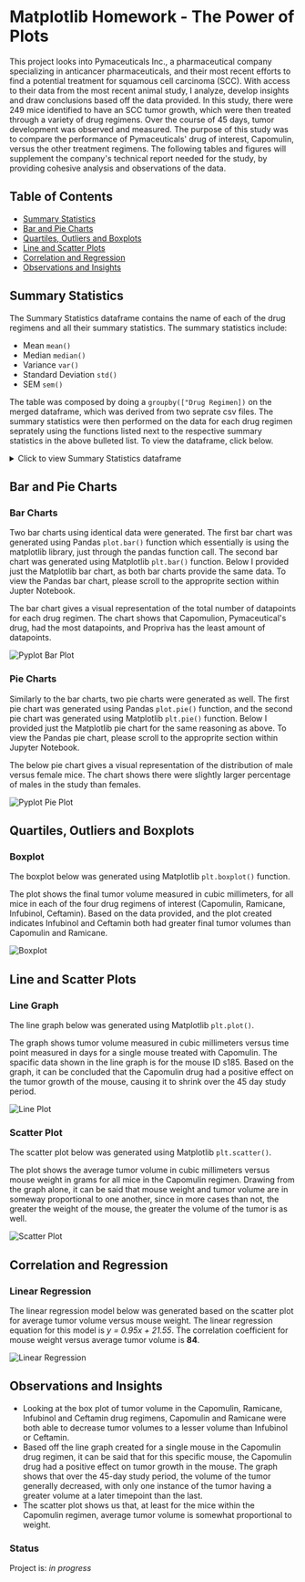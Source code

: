 # Matplotlib Homework - The Power of Plots 

This project looks into Pymaceuticals Inc., a pharmaceutical company specializing in anticancer pharmaceuticals, and their most recent efforts to find a potential treatment for squamous cell carcinoma (SCC). With access to their data from the most recent animal study, I analyze, develop insights and draw conclusions based off the data provided. In this study, there were 249 mice identified to have an SCC tumor growth, which were then treated through a variety of drug regimens. Over the course of 45 days, tumor development was observed and measured. The purpose of this study was to compare the performance of Pymaceuticals' drug of interest, Capomulin, versus the other treatment regimens. The following tables and figures will supplement the company's technical report needed for the study, by providing cohesive analysis and observations of the data.

## Table of Contents ##
* [Summary Statistics](#summary-statistics)
* [Bar and Pie Charts](#bar-and-pie-charts)
* [Quartiles, Outliers and Boxplots](#quartiles-outliers-and-boxplots)
* [Line and Scatter Plots](#line-and-scatter-plots)
* [Correlation and Regression](#correlation-and-regression)
* [Observations and Insights](#observations-and-insights)
  
## Summary Statistics ##

The Summary Statistics dataframe contains the name of each of the drug regimens and all their summary statistics. The summary statistics include: 
* Mean `mean()`
* Median `median()`
* Variance `var()`
* Standard Deviation `std()`
* SEM `sem()`

The table was composed by doing a `groupby(["Drug Regimen])` on the merged dataframe, which was derived from two seprate csv files. The summary statistics were then performed on the data for each drug regimen seprately using the functions listed next to the respective summary statistics in the above bulleted list. To view the dataframe, click below. 

<details>
  <summary>Click to view Summary Statistics dataframe</summary>
  ![Summary Statistics](https://github.com/cveras33/matplotlib-challenge/blob/main/Pymaceuticals/Images/summary_statistics.png) 
</details>

## Bar and Pie Charts ##

### Bar Charts ### 
Two bar charts using identical data were generated. The first bar chart was generated using Pandas `plot.bar()` function which essentially is using the matplotlib library, just through the pandas function call. The second bar chart was generated using Matplotlib `plt.bar()` function. Below I provided just the Matplotlib bar chart, as both bar charts provide the same data. To view the Pandas bar chart, please scroll to the approprite section within Jupter Notebook. 

The bar chart gives a visual representation of the total number of datapoints for each drug regimen. The chart shows that Capomulion, Pymaceutical's drug, had the most datapoints, and Propriva has the least amount of datapoints. 

![Pyplot Bar Plot](https://github.com/cveras33/matplotlib-challenge/blob/main/Pymaceuticals/Images/plt_bar_plot.png) 

### Pie Charts ### 

Similarly to the bar charts, two pie charts were generated as well. The first pie chart was generated using Pandas `plot.pie()` function, and the second pie chart was generated using Matplotlib `plt.pie()` function. Below I provided just the Matplotlib pie chart for the same reasoning as above. To view the Pandas pie chart, please scroll to the approprite section within Jupyter Notebook. 

The below pie chart gives a visual representation of the distribution of male versus female mice. The chart shows there were slightly larger percentage of males in the study than females. 

![Pyplot Pie Plot](https://github.com/cveras33/matplotlib-challenge/blob/main/Pymaceuticals/Images/plt_pie_plot.png)

## Quartiles, Outliers and Boxplots ##

### Boxplot ###

The boxplot below was generated using Matplotlib `plt.boxplot()` function.  

The plot shows the final tumor volume measured in cubic millimeters, for all mice in each of the four drug regimens of interest (Capomulin, Ramicane, Infubinol, Ceftamin). Based on the data provided, and the plot created indicates Infubinol and Ceftamin both had greater final tumor volumes than Capomulin and Ramicane.

![Boxplot](https://github.com/cveras33/matplotlib-challenge/blob/main/Pymaceuticals/Images/plt_box_plot.png)

## Line and Scatter Plots ##

### Line Graph ### 

The line graph below was generated using Matplotlib `plt.plot()`. 

The graph shows tumor volume measured in cubic millimeters versus time point measured in days for a single mouse treated with Capomulin. The spacific data shown in the line graph is for the mouse ID s185. Based on the graph, it can be concluded that the Capomulin drug had a positive effect on the tumor growth of the mouse, causing it to shrink over the 45 day study period. 

![Line Plot](https://github.com/cveras33/matplotlib-challenge/blob/main/Pymaceuticals/Images/line_plot.png)

### Scatter Plot ### 

The scatter plot below was generated using Matplotlib `plt.scatter()`.

The plot shows the average tumor volume in cubic millimeters versus mouse weight in grams for all mice in the Capomulin regimen. Drawing from the graph alone, it can be said that mouse weight and tumor volume are in someway proportional to one another, since in more cases than not, the greater the weight of the mouse, the greater the volume of the tumor is as well. 

![Scatter Plot](https://github.com/cveras33/matplotlib-challenge/blob/main/Pymaceuticals/Images/scatter_plot.png)

## Correlation and Regression ##

### Linear Regression ###

The linear regression model below was generated based on the scatter plot for average tumor volume versus mouse weight. The linear regression equation for this model is *y = 0.95x + 21.55*. The correlation coefficient for mouse weight versus average tumor volume is **84**. 

![Linear Regression](https://github.com/cveras33/matplotlib-challenge/blob/main/Pymaceuticals/Images/linear_regression.png)
 
## Observations and Insights ##
* Looking at the box plot of tumor volume in the Capomulin, Ramicane, Infubinol and Ceftamin drug regimens, Capomulin and Ramicane were both able to decrease tumor volumes to a lesser volume than Infubinol or Ceftamin.
* Based off the line graph created for a single mouse in the Capomulin drug regimen, it can be said that for this specific mouse, the Capomulin drug had a positive effect on tumor growth in the mouse. The graph shows that over the 45-day study period, the volume of the tumor generally decreased, with only one instance of the tumor having a greater volume at a later timepoint than the last. 
* The scatter plot shows us that, at least for the mice within the Capomulin regimen, average tumor volume is somewhat proportional to weight. 

### Status ###

Project is: *in progress*

